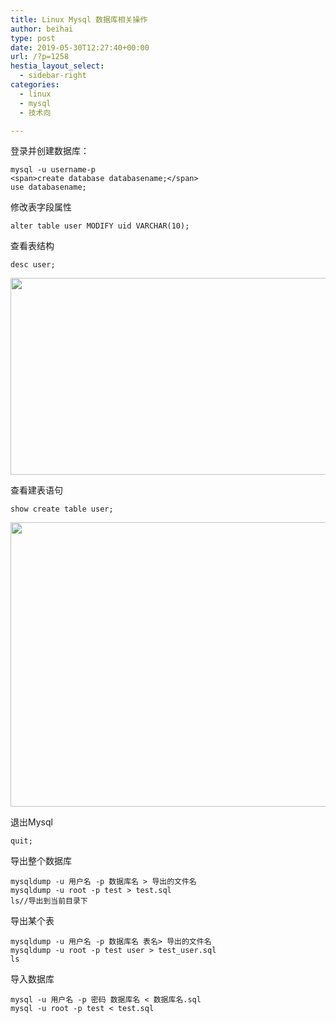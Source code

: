 ```yaml
---
title: Linux Mysql 数据库相关操作
author: beihai
type: post
date: 2019-05-30T12:27:40+00:00
url: /?p=1258
hestia_layout_select:
  - sidebar-right
categories:
  - linux
  - mysql
  - 技术向

---
```

登录并创建数据库：

<pre class="pure-highlightjs"><code class="null">mysql -u username-p
&lt;span>create database databasename;&lt;/span>
use databasename;</code></pre>

修改表字段属性

<pre class="pure-highlightjs"><code class="null">alter table user MODIFY uid VARCHAR(10);</code></pre>

查看表结构

<pre class="pure-highlightjs"><code class="null">desc user;</code></pre>

<img src="https://www.wingsxdu.com/wp-content/uploads/2019/05/mysql-desc-1-1.png" alt="" width="597" height="315" class="alignnone size-full wp-image-1259" />
  
查看建表语句

<pre class="pure-highlightjs"><code class="null">show create table user;
</code></pre>

<img src="https://www.wingsxdu.com/wp-content/uploads/2019/05/mysql-show-1-1.png" alt="" width="1036" height="455" class="alignnone size-full wp-image-1260" />
  
退出Mysql

<pre class="pure-highlightjs"><code class="null">quit;</code></pre>

导出整个数据库

<pre class="pure-highlightjs"><code class="null">mysqldump -u 用户名 -p 数据库名 &gt; 导出的文件名
mysqldump -u root -p test &gt; test.sql
ls//导出到当前目录下</code></pre>

导出某个表

<pre class="pure-highlightjs"><code class="null">mysqldump -u 用户名 -p 数据库名 表名&gt; 导出的文件名
mysqldump -u root -p test user &gt; test_user.sql
ls</code></pre>

导入数据库

<pre class="pure-highlightjs"><code class="null">mysql -u 用户名 -p 密码 数据库名 &lt; 数据库名.sql
mysql -u root -p test &lt; test.sql</code></pre>

&nbsp;